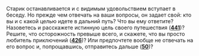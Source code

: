 Старик останавливается и с видимым удовольствием вступает в беседу. Но прежде чем отвечать на ваши вопросы, он задает свой: кто вы и с какой целью идете в дальний путь? Что вы ему ответите? Назоветесь и расскажете истинную цель своего путешествия ([**441**](#n_441))? Решите, что осторожность превыше всего, и скажете, что вы просто любитель приключений ([**426**](#n_426))? Или предпочтете вообще не отвечать на его вопрос и, попрощавшись, отправитесь дальше ([**50**](#n_50))?

